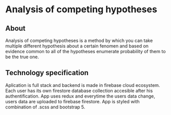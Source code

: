 # Analysis of competing hypotheses

## About
Analysis of competing hypotheses is a method by which you can take multiple different hypothesis about a certain fenomen and based on evidence common to all of the hypotheses
enumerate probability of them to be the true one.


## Technology specification
Aplication is full stack and backend is made in firebase cloud ecosystem. Each user has its own firestore database collection
accesible after his authentification. App uses redux and everytime the users data change,
users data are uploaded to firebase firestore. App is styled with combination of .scss and bootstrap 5.
